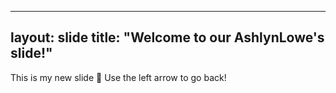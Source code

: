 ---
layout: slide
title: "Welcome to our AshlynLowe's slide!"
--
This is my new slide :tada:
Use the left arrow to go back!
